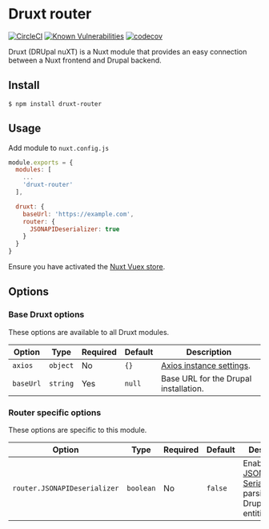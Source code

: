 # Druxt router

[![CircleCI](https://circleci.com/gh/Realityloop/druxt-router.svg?style=svg)](https://circleci.com/gh/Realityloop/druxt-router)
[![Known Vulnerabilities](https://snyk.io//test/github/Realityloop/druxt-router/badge.svg?targetFile=package.json)](https://snyk.io//test/github/Realityloop/druxt-router?targetFile=package.json)
[![codecov](https://codecov.io/gh/Realityloop/druxt-router/branch/develop/graph/badge.svg)](https://codecov.io/gh/Realityloop/druxt-router)

Druxt (DRUpal nuXT) is a Nuxt module that provides an easy connection between a Nuxt frontend and Drupal backend.

## Install

`$ npm install druxt-router`

## Usage

Add module to `nuxt.config.js`

```js
module.exports = {
  modules: [
    ...
    'druxt-router'
  ],

  druxt: {
    baseUrl: 'https://example.com',
    router: {
      JSONAPIDeserializer: true
    }
  }
}
```

Ensure you have activated the [Nuxt Vuex store](https://nuxtjs.org/guide/vuex-store/).

## Options

### Base Druxt options

These options are available to all Druxt modules.

| Option | Type | Required | Default | Description |
| --- | --- | --- | --- | --- |
| `axios` | `object` | No | `{}` | [Axios instance settings](https://github.com/axios/axios#axioscreateconfig). |
| `baseUrl` | `string` | Yes | `null` | Base URL for the Drupal installation. |

### Router specific options

These options are specific to this module.

| Option | Type | Required | Default | Description |
| --- | --- | --- | --- | --- |
| `router.JSONAPIDeserializer` | `boolean` | No | `false` | Enable/Disable [JSON API Serializer](https://www.npmjs.com/package/jsonapi-serializer) parsing of Drupal entities. |

